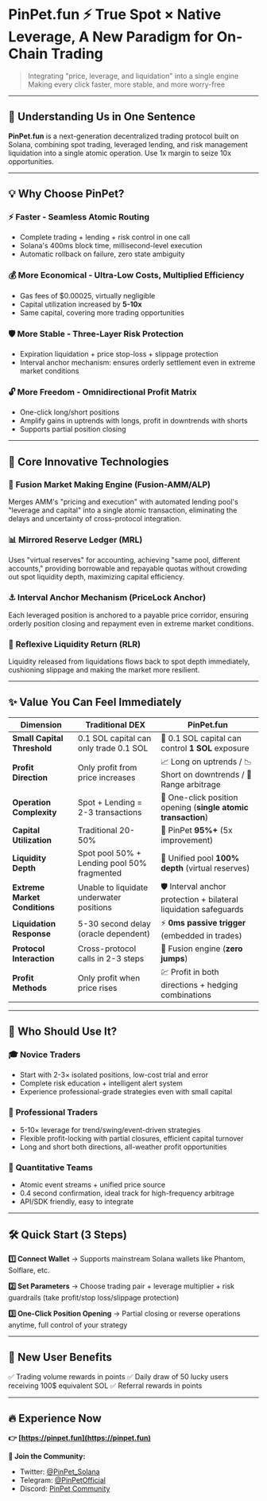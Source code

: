 # PinPet.fun ⚡ True Spot × Native Leverage, A New Paradigm for On-Chain Trading

> Integrating "price, leverage, and liquidation" into a single engine
> Making every click faster, more stable, and more worry-free

---

## 🎯 Understanding Us in One Sentence

**PinPet.fun** is a next-generation decentralized trading protocol built on Solana, combining spot trading, leveraged lending, and risk management liquidation into a single atomic operation. Use 1x margin to seize 10x opportunities.

---

## 💡 Why Choose PinPet?

### ⚡ **Faster** - Seamless Atomic Routing
- Complete trading + lending + risk control in one call
- Solana's 400ms block time, millisecond-level execution
- Automatic rollback on failure, zero state ambiguity

### 💰 **More Economical** - Ultra-Low Costs, Multiplied Efficiency
- Gas fees of $0.00025, virtually negligible
- Capital utilization increased by **5-10x**
- Same capital, covering more trading opportunities

### 🛡️ **More Stable** - Three-Layer Risk Protection
- Expiration liquidation + price stop-loss + slippage protection
- Interval anchor mechanism: ensures orderly settlement even in extreme market conditions

### 🔓 **More Freedom** - Omnidirectional Profit Matrix
- One-click long/short positions
- Amplify gains in uptrends with longs, profit in downtrends with shorts
- Supports partial position closing

---

## 🚀 Core Innovative Technologies

### 🔧 **Fusion Market Making Engine** (Fusion-AMM/ALP)
Merges AMM's "pricing and execution" with automated lending pool's "leverage and capital" into a single atomic transaction, eliminating the delays and uncertainty of cross-protocol integration.

### 📊 **Mirrored Reserve Ledger** (MRL)
Uses "virtual reserves" for accounting, achieving "same pool, different accounts," providing borrowable and repayable quotas without crowding out spot liquidity depth, maximizing capital efficiency.

### ⚓ **Interval Anchor Mechanism** (PriceLock Anchor)
Each leveraged position is anchored to a payable price corridor, ensuring orderly position closing and repayment even in extreme market conditions.

### 🔄 **Reflexive Liquidity Return** (RLR)
Liquidity released from liquidations flows back to spot depth immediately, cushioning slippage and making the market more resilient.

---

## ✨ Value You Can Feel Immediately

| Dimension | Traditional DEX | PinPet.fun |
|-----|---------|-----------|
| **Small Capital Threshold** | 0.1 SOL capital can only trade 0.1 SOL | 🎁 0.1 SOL capital can control **1 SOL** exposure |
| **Profit Direction** | Only profit from price increases | 📈 Long on uptrends / 📉 Short on downtrends / 🌊 Range arbitrage |
| **Operation Complexity** | Spot + Lending = 2-3 transactions | 🎯 One-click position opening (**single atomic transaction**) |
| **Capital Utilization** | Traditional 20-50% | 🚀 PinPet **95%+** (5x improvement) |
| **Liquidity Depth** | Spot pool 50% + Lending pool 50% fragmented | 🌊 Unified pool **100% depth** (virtual reserves) |
| **Extreme Market Conditions** | Unable to liquidate underwater positions | 🛡️ Interval anchor protection + bilateral liquidation safeguards |
| **Liquidation Response** | 5-30 second delay (oracle dependent) | ⚡ **0ms passive trigger** (embedded in trades) |
| **Protocol Interaction** | Cross-protocol calls in 2-3 steps | 🔗 Fusion engine (**zero jumps**) |
| **Profit Methods** | Only profit when price rises | 💹 Profit in both directions + hedging combinations |


---

## 🎯 Who Should Use It?

### 🎓 **Novice Traders**
- Start with 2-3× isolated positions, low-cost trial and error
- Complete risk education + intelligent alert system
- Experience professional-grade strategies even with small capital

### 💼 **Professional Traders**
- 5-10× leverage for trend/swing/event-driven strategies
- Flexible profit-locking with partial closures, efficient capital turnover
- Long and short both directions, all-weather profit opportunities

### 🤖 **Quantitative Teams**
- Atomic event streams + unified price source
- 0.4 second confirmation, ideal track for high-frequency arbitrage
- API/SDK friendly, easy to integrate

---

## 🛠️ Quick Start (3 Steps)

**1️⃣ Connect Wallet**
→ Supports mainstream Solana wallets like Phantom, Solflare, etc.

**2️⃣ Set Parameters**
→ Choose trading pair + leverage multiplier + risk guardrails (take profit/stop loss/slippage protection)

**3️⃣ One-Click Position Opening**
→ Partial closing or reverse operations anytime, full control of your strategy

---

## 🎁 New User Benefits

✅ Trading volume rewards in points
✅ Daily draw of 50 lucky users receiving 100$ equivalent SOL
✅ Referral rewards in points

---

## 🔥 Experience Now

**👉 [https://pinpet.fun](https://pinpet.fun)**

**📱 Join the Community:**
- Twitter: [@PinPet_Solana](https://twitter.com/PinPet_Solana)
- Telegram: [@PinPetOfficial](https://t.me/PinPetOfficial)
- Discord: [PinPet Community](https://discord.gg/pinpet)
